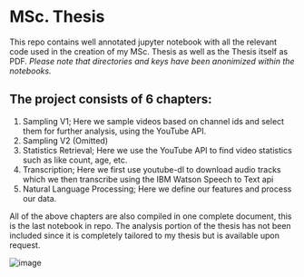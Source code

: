 # MSc. Thesis
This repo contains well annotated jupyter notebook with all the relevant code used in the creation of my MSc. Thesis as well as the Thesis itself as PDF. 
*Please note that directories and keys have been anonimized within the notebooks.*

## The project consists of 6 chapters:

1. Sampling V1; Here we sample videos based on channel ids and select them for further analysis, using the YouTube API.
2. Sampling V2 (Omitted)
3. Statistics Retrieval; Here we use the YouTube API to find video statistics such as like count, age, etc.
4. Transcription; Here we first use youtube-dl to download audio tracks which we then transcribe using the IBM Watson Speech to Text api
5. Natural Language Processing; Here we define our features and process our data.

All of the above chapters are also compiled in one complete document, this is the last notebook in repo. The analysis portion of the thesis has not been included since it is completely tailored to my thesis but is available upon request.

![image](https://user-images.githubusercontent.com/72451027/127410669-9e9e7fa9-e063-4b6b-b6d9-ed8f623d7d99.png)
